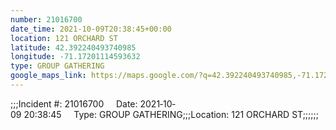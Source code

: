 ```yaml
---
number: 21016700
date_time: 2021-10-09T20:38:45+00:00
location: 121 ORCHARD ST
latitude: 42.392240493740985
longitude: -71.17201114593632
type: GROUP GATHERING
google_maps_link: https://maps.google.com/?q=42.392240493740985,-71.17201114593632
---
```


;;;Incident #: 21016700     Date: 2021‐10‐09 20:38:45     Type: GROUP GATHERING;;;Location: 121 ORCHARD ST;;;;;;
